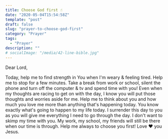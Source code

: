 ```yaml
---
title: Choose God first ☝️
date: "2020-05-04T15:54:58Z"
template: "post"
draft: false
slug: "prayer-to-choose-god-first"
category: "Prayer"
tags:
  - "Prayer"
description: ""
# socialImage: "/media/42-line-bible.jpg"
---
```


Dear Lord,

Today, help me to find strength in You when I'm weary & feeling tired. Help me to stop for a few minutes. Take a break from work or school, silent the phone and turn off the computer & tv and spend time with you! Even when my thoughts are racing to get on with the day, I know you will put those thoughts and worries aside for me. Help me to think about you and how much you love me more than anything that's happening today. You know exactly what's going to happen to my life today. I surrender this day to you as you will give me everything I need to go through the day. I don't want to skimp my time with you. My work, my school, my friends will still be there when our time is through. Help me always to choose you first! Love ❤️ you Jesus.
